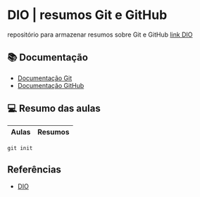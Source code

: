 # DIO | resumos Git e GitHub

repositório para armazenar resumos sobre Git e GitHub [link DIO](https://www.dio.me/)

## 📚 Documentação
- [Documentação Git](https://git-scm.com/docs)
- [Documentação GitHub](https://docs.github.com/)

## 💻 Resumo das aulas
| Aulas | Resumos |
|------|---------|

```
git init
```

## Referências
- [DIO]()